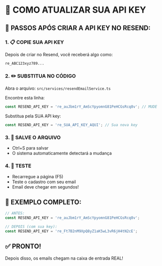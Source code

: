 # 🔑 COMO ATUALIZAR SUA API KEY

## 📝 PASSOS APÓS CRIAR A API KEY NO RESEND:

### 1. 📋 COPIE SUA API KEY
Depois de criar no Resend, você receberá algo como:
```
re_ABC123xyz789...
```

### 2. ✏️ SUBSTITUA NO CÓDIGO
Abra o arquivo: `src/services/resendEmailService.ts`

Encontre esta linha:
```javascript
const RESEND_API_KEY = 're_auJbm1rY_AmScYpyomnG81PeHCGsRcq8v'; // MUDE AQUI
```

Substitua pela SUA API key:
```javascript
const RESEND_API_KEY = 're_SUA_API_KEY_AQUI'; // Sua nova key
```

### 3. 💾 SALVE O ARQUIVO
- Ctrl+S para salvar
- O sistema automaticamente detectará a mudança

### 4. 🧪 TESTE
- Recarregue a página (F5)
- Teste o cadastro com seu email
- Email deve chegar em segundos!

## 🎯 EXEMPLO COMPLETO:
```javascript
// ANTES:
const RESEND_API_KEY = 're_auJbm1rY_AmScYpyomnG81PeHCGsRcq8v';

// DEPOIS (com sua key):
const RESEND_API_KEY = 're_Ft7B2nM9XpQ8yZ1aK5wL3vR6jH4tN2cE';
```

## ✅ PRONTO!
Depois disso, os emails chegam na caixa de entrada REAL!